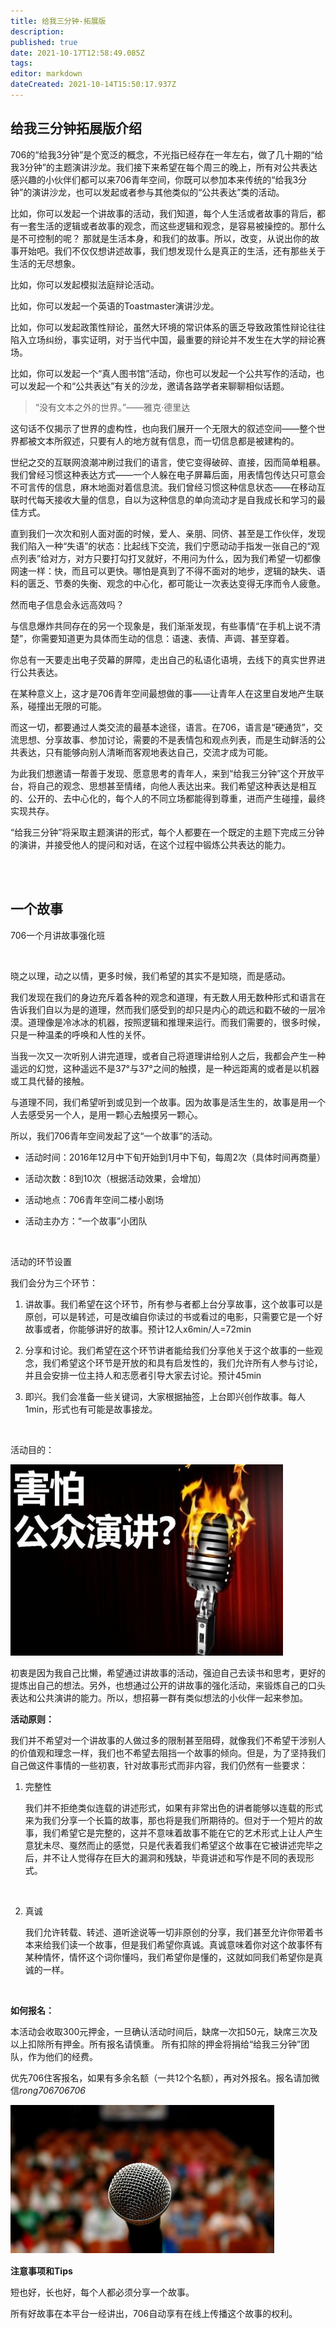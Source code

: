 ```yaml
---
title: 给我三分钟-拓展版
description: 
published: true
date: 2021-10-17T12:58:49.085Z
tags: 
editor: markdown
dateCreated: 2021-10-14T15:50:17.937Z
---
```


## 给我三分钟拓展版介绍

706的“给我3分钟”是个宽泛的概念，不光指已经存在一年左右，做了几十期的“给我3分钟”的主题演讲沙龙。我们接下来希望在每个周三的晚上，所有对公共表达感兴趣的小伙伴们都可以来706青年空间，你既可以参加本来传统的“给我3分钟”的演讲沙龙，也可以发起或者参与其他类似的“公共表达”类的活动。

比如，你可以发起一个讲故事的活动，我们知道，每个人生活或者故事的背后，都有一套生活的逻辑或者故事的观念，而这些逻辑和观念，是容易被操控的。那什么是不可控制的呢？ 那就是生活本身，和我们的故事。所以，改变，从说出你的故事开始吧。我们不仅仅想讲述故事，我们想发现什么是真正的生活，还有那些关于生活的无尽想象。

比如，你可以发起模拟法庭辩论活动。

比如，你可以发起一个英语的Toastmaster演讲沙龙。

比如，你可以发起政策性辩论，虽然大环境的常识体系的匮乏导致政策性辩论往往陷入立场纠纷，事实证明，对于当代中国，最重要的辩论并不发生在大学的辩论赛场。

比如，你可以发起一个“真人图书馆”活动，你也可以发起一个公共写作的活动，也可以发起一个和“公共表达”有关的沙龙，邀请各路学者来聊聊相似话题。
<br>

> “没有文本之外的世界。”——雅克·德里达

这句话不仅揭示了世界的虚构性，也向我们展开一个无限大的叙述空间——整个世界都被文本所叙述，只要有人的地方就有信息，而一切信息都是被建构的。

世纪之交的互联网浪潮冲刷过我们的语言，使它变得破碎、直接，因而简单粗暴。我们曾经习惯这种表达方式——一个人躲在电子屏幕后面，用表情包传达只可意会不可言传的信息，麻木地面对着信息流。我们曾经习惯这种信息状态——在移动互联时代每天接收大量的信息，自以为这种信息的单向流动才是自我成长和学习的最佳方式。

直到我们一次次和别人面对面的时候，爱人、亲朋、同侪、甚至是工作伙伴，发现我们陷入一种“失语”的状态：比起线下交流，我们宁愿动动手指发一张自己的“观点列表”给对方，对方只要打勾打叉就好，不用问为什么，因为我们希望一切都像网速一样：快，而且可以更快。哪怕是真到了不得不面对的地步，逻辑的缺失、语料的匮乏、节奏的失衡、观念的中心化，都可能让一次表达变得无序而令人疲惫。

然而电子信息会永远高效吗？

与信息爆炸共同存在的另一个现象是，我们渐渐发现，有些事情“在手机上说不清楚”，你需要知道更为具体而生动的信息：语速、表情、声调、甚至穿着。

你总有一天要走出电子荧幕的屏障，走出自己的私语化语境，去线下的真实世界进行公共表达。

在某种意义上，这才是706青年空间最想做的事——让青年人在这里自发地产生联系，碰撞出无限的可能。

而这一切，都要通过人类交流的最基本途径，语言。在706，语言是“硬通货”，交流思想、分享故事、参加讨论，需要的不是表情包和观点列表，而是生动鲜活的公共表达，只有能够向别人清晰而客观地表达自己，交流才成为可能。

为此我们想邀请一帮善于发现、愿意思考的青年人，来到“给我三分钟”这个开放平台，将自己的观念、思想甚至情绪，向他人表达出来。我们希望这种表达是相互的、公开的、去中心化的，每个人的不同立场都能得到尊重，进而产生碰撞，最终实现共存。

“给我三分钟”将采取主题演讲的形式，每个人都要在一个既定的主题下完成三分钟的演讲，并接受他人的提问和对话，在这个过程中锻炼公共表达的能力。

<br><br>

## 一个故事

706一个月讲故事强化班

<br>

晓之以理，动之以情，更多时候，我们希望的其实不是知晓，而是感动。

我们发现在我们的身边充斥着各种的观念和道理，有无数人用无数种形式和语言在告诉我们自以为是的道理，然而我们感受到的却只是内心的疏远和戳不破的一层冷漠。道理像是冷冰冰的机器，按照逻辑和推理来运行。而我们需要的，很多时候，只是一种温柔的呼唤和人性的关怀。

当我一次又一次听别人讲完道理，或者自己将道理讲给别人之后，我都会产生一种遥远的幻觉，这种遥远不是37°与37°之间的触摸，是一种远距离的或者是以机器或工具代替的接触。

与道理不同，我们希望听到或见到一个故事。因为故事是活生生的，故事是用一个人去感受另一个人，是用一颗心去触摸另一颗心。
<br>

所以，我们706青年空间发起了这“一个故事”的活动。

- 活动时间：2016年12月中下旬开始到1月中下旬，每周2次（具体时间再商量）

- 活动次数：8到10次（根据活动效果，会增加）

- 活动地点：706青年空间二楼小剧场

- 活动主办方：“一个故事”小团队
<br>

活动的环节设置

我们会分为三个环节：

1. 讲故事。我们希望在这个环节，所有参与者都上台分享故事，这个故事可以是原创，可以是转述，可是改编自你读过的书或看过的电影，只需要它是一个好故事或者，你能够讲好的故事。预计12人x6min/人=72min

2. 分享和讨论。我们希望在这个环节讲者能给我们分享他关于这个故事的一些观念，我们希望这个环节是开放的和具有启发性的，我们允许所有人参与讨论，并且会安排一位主持人和志愿者引导大家去讨论。预计45min

3. 即兴。我们会准备一些关键词，大家根据抽签，上台即兴创作故事。每人1min，形式也有可能是故事接龙。
<br>

活动目的：

![图片](assets/3.jpeg)
<br>

初衷是因为我自己比懒，希望通过讲故事的活动，强迫自己去读书和思考，更好的提炼出自己的想法。另外，也想通过公开的讲故事的强化活动，来锻炼自己的口头表达和公共演讲的能力。所以，想招募一群有类似想法的小伙伴一起来参加。
<br>

**活动原则：**

我们并不希望对一个讲故事的人做过多的限制甚至阻碍，就像我们不希望干涉别人的价值观和理念一样，我们也不希望去阻挡一个故事的倾向。但是，为了坚持我们自己做这件事情的一些初衷，针对故事形式而非内容，我们仍然有一些要求：

1. 完整性

   我们并不拒绝类似连载的讲述形式，如果有非常出色的讲者能够以连载的形式来为我们分享一个长篇的故事，那也将是我们所期待的。但对于一个短片的故事，我们希望它是完整的，这并不意味着故事不能在它的艺术形式上让人产生意犹未尽、戛然而止的感觉，只是代表着我们希望这个故事在它被讲述完毕之后，并不让人觉得存在巨大的漏洞和残缺，毕竟讲述和写作是不同的表现形式。

<br>

2. 真诚

   我们允许转载、转述、道听途说等一切非原创的分享，我们甚至允许你带着书本来给我们读一个故事，但是我们希望你真诚。真诚意味着你对这个故事怀有某种情怀，情怀这个词你懂吗，我们希望你是懂的，这就如同我们希望你是真诚的一样。

<br>

**如何报名：**

本活动会收取300元押金，一旦确认活动时间后，缺席一次扣50元，缺席三次及以上扣除所有押金。所有报名请慎重。 所有扣除的押金将捐给“给我三分钟”团队，作为他们的经费。

优先706住客报名，如果有多余名额（一共12个名额），再对外报名。报名请加微信*rong706706706*

![图片](assets/4.png)
<br>

**注意事项和Tips**

短也好，长也好，每个人都必须分享一个故事。

所有好故事在本平台一经讲出，706自动享有在线上传播这个故事的权利。